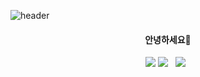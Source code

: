 ![header](https://capsule-render.vercel.app/api?type=waving&color=gradient&height=300&section=header&text=wldnjd2&fontAlignY=40&fontSize=100&desc=&descAlignY=65&animation=twinkling)


<div align="center">
 <h4>안녕하세요👋</h4>


<!-- python -->
<img src="https://img.shields.io/badge/Python-3766AB?style=flat&logo=Python&logoColor=white"/>

<!-- instagram -->
<a href="https://www.instagram.com/wldnjd2/">
<img src="https://img.shields.io/badge/Instagram-E4405F?style=flat&logo=Instagram&logoColor=white"/></a> &nbsp 

<!-- blog -->
<a href="https://wldnjd2.github.io/">
<img src="https://img.shields.io/badge/♡BLOG-EA4AAA?style=flat&logo=♡Blog&logoColor=white"/></a> &nbsp 

</div>